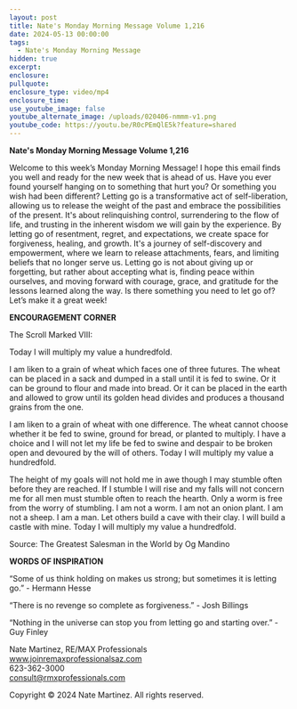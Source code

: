 ```yaml
---
layout: post
title: Nate's Monday Morning Message Volume 1,216
date: 2024-05-13 00:00:00
tags:
  - Nate's Monday Morning Message
hidden: true
excerpt:
enclosure:
pullquote:
enclosure_type: video/mp4
enclosure_time:
use_youtube_image: false
youtube_alternate_image: /uploads/020406-nmmm-v1.png
youtube_code: https://youtu.be/R0cPEmQlE5k?feature=shared
---
```

**Nate's Monday Morning Message Volume 1,216**

Welcome to this week’s Monday Morning Message! I hope this email finds you well and ready for the new week that is ahead of us. Have you ever found yourself hanging on to something that hurt you? Or something you wish had been different? Letting go is a transformative act of self-liberation, allowing us to release the weight of the past and embrace the possibilities of the present. It's about relinquishing control, surrendering to the flow of life, and trusting in the inherent wisdom we will gain by the experience. By letting go of resentment, regret, and expectations, we create space for forgiveness, healing, and growth. It's a journey of self-discovery and empowerment, where we learn to release attachments, fears, and limiting beliefs that no longer serve us. Letting go is not about giving up or forgetting, but rather about accepting what is, finding peace within ourselves, and moving forward with courage, grace, and gratitude for the lessons learned along the way. Is there something you need to let go of? Let’s make it a great week!

**ENCOURAGEMENT CORNER**&nbsp;

The Scroll Marked VIII:

Today I will multiply my value a hundredfold.

I am liken to a grain of wheat which faces one of three futures. The wheat can be placed in a sack and dumped in a stall until it is fed to swine. Or it can be ground to flour and made into bread. Or it can be placed in the earth and allowed to grow until its golden head divides and produces a thousand grains from the one.

I am liken to a grain of wheat with one difference. The wheat cannot choose whether it be fed to swine, ground for bread, or planted to multiply. I have a choice and I will not let my life be fed to swine and despair to be broken open and devoured by the will of others. Today I will multiply my value a hundredfold.

The height of my goals will not hold me in awe though I may stumble often before they are reached. If I stumble I will rise and my falls will not concern me for all men must stumble often to reach the hearth. Only a worm is free from the worry of stumbling. I am not a worm. I am not an onion plant. I am not a sheep. I am a man. Let others build a cave with their clay. I will build a castle with mine. Today I will multiply my value a hundredfold.

Source: The Greatest Salesman in the World by Og Mandino

**WORDS OF INSPIRATION**

“Some of us think holding on makes us strong; but sometimes it is letting go.” - Hermann Hesse

“There is no revenge so complete as forgiveness.” - Josh Billings

“Nothing in the universe can stop you from letting go and starting over.” - Guy Finley<br>

Nate Martinez, RE/MAX Professionals<br>www.joinremaxprofessionalsaz.com<br>623-362-3000<br>consult@rmxprofessionals.com

Copyright © 2024 Nate Martinez. All rights reserved.